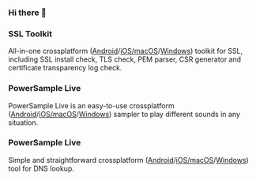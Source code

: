 ### Hi there 👋

### SSL Toolkit

All-in-one crossplatform ([Android](https://play.google.com/store/apps/details?id=de.feuerbergsoftware.ssl_checker)/[iOS/macOS](https://apps.apple.com/us/app/ssl-toolkit/id1547278785)/[Windows](https://www.microsoft.com/en-us/p/ssl-toolkit/9nc62bnkndvx)) toolkit for SSL, including SSL install check, TLS check, PEM parser, CSR generator and certificate transparency log check.

### PowerSample Live

PowerSample Live is an easy-to-use crossplatform ([Android](https://play.google.com/store/apps/details?id=de.feuerbergsoftware.samplepad_live)/[iOS/macOS](https://apps.apple.com/us/app/powersample-live/id1602906575)/[Windows](https://www.microsoft.com/en-us/p/powersample-live/9P08ZP9QZ2SS)) sampler to play different sounds in any situation.  

### PowerSample Live

Simple and straightforward crossplatform ([Android](https://play.google.com/store/apps/details?id=de.feuerbergsoftware.simple_dns)/[iOS/macOS](https://apps.apple.com/us/app/simple-dns/id1645591739)/[Windows](https://apps.microsoft.com/store/detail/simple-dns/9NG0RGCKPNKW)) tool for DNS lookup.

<!--
**Ephenodrom/Ephenodrom** is a ✨ _special_ ✨ repository because its `README.md` (this file) appears on your GitHub profile.

Here are some ideas to get you started:

- 🔭 I’m currently working on ...
- 🌱 I’m currently learning ...
- 👯 I’m looking to collaborate on ...
- 🤔 I’m looking for help with ...
- 💬 Ask me about ...
- 📫 How to reach me: ...
- 😄 Pronouns: ...
- ⚡ Fun fact: ...
-->
